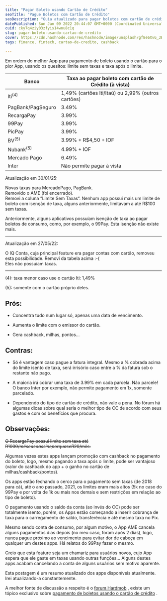 ```yaml
---
title: "Pagar Boleto usando Cartão de Crédito"
seoTitle: "Pague Boletos com Cartão de Crédito"
seoDescription: "Guia atualizado para pagar boletos com cartão de crédito, analisando taxas e apps, dicas de prós e contras"
datePublished: Sun Jan 09 2022 20:44:07 GMT+0000 (Coordinated Universal Time)
cuid: cky7q4ziy03zfyis14wnu8c1q
slug: pagar-boleto-usando-cartao-de-credito
cover: https://cdn.hashnode.com/res/hashnode/image/unsplash/gf8e6XvG_3E/upload/v1641350679641/H9zVf5RQq.jpeg
tags: finance, fintech, cartao-de-credito, cashback

---
```


Em ordem do melhor App para pagamento de boleto usando o cartão para o pior App, usando os quesitos: limite sem taxas e taxa após o limite.

| **Banco** | **Taxa ao pagar boleto com cartão de Crédito (à vista)** |
| --- | --- |
| Iti<sup>(4)</sup> | 1,49% (cartões Iti/Itaú) ou 2,99% (outros cartões) |
| PagBank/PagSeguro | 3.49% |
| RecargaPay | 3.99% |
| 99Pay | 3.99% |
| PicPay | 3.99% |
| BV<sup>(5)</sup> | 3.99% + R$4,50 + IOF |
| Nubank<sup>(5)</sup> | 4.99% + IOF |
| Mercado Pago | 6.49% |
| Inter | Não permite pagar à vista |

Atualização em 30/01/25:

Novas taxas para MercadoPago, PagBank.  
Removido o AME (foi encerrado).  
Removi a coluna “Limite Sem Taxas“. Nenhum app possui mais um limite de boleto com isenção de taxa, alguns anteriormente, limitavam a até R$100 sem taxas.

Anteriormente, alguns aplicativos possuíam isenção de taxa ao pagar boletos de consumo, como, por exemplo, o 99Pay. Esta isenção não existe mais.

---

Atualização em 27/05/22:

O IQ Conta, cuja principal feature era pagar contas com cartão, removeu esta possibilidade. Removi da tabela acima :-(  
Eles não possuíam taxas.

---

(4): taxa menor caso use o cartão Iti: 1,49%

(5): somente com o cartão próprio deles.

## Prós:

* Concentra tudo num lugar só, apenas uma data de vencimento.
    
* Aumenta o limite com o emissor do cartão.
    
* Gera cashback, milhas, pontos...
    

## Contras:

* Só é vantagem caso pague a fatura integral. Mesmo a % cobrada acima do limite isento de taxa, será irrisório caso entre a % da fatura sob o restante não pago.
    
* A maioria irá cobrar uma taxa de 3.99% em cada parcela. Não parcele! O banco Inter por exemplo, não permite pagamento em 1x, somente parcelado.
    
* Dependendo do tipo de cartão de crédito, não vale a pena. No fórum há algumas dicas sobre qual seria o melhor tipo de CC de acordo com seus gastos e com os benefícios que procura.
    

## Observações:

<s>O RecargaPay possui limite sem taxa até R$1000/mês caso assine por quase R$20/mês.</s>

Algumas vezes estes apps lançam promoção com cashback no pagamento do boleto, logo, mesmo pagando a taxa após o limite, pode ser vantajoso (valor do cashback do app + o ganho no cartão de milhas/cashback/pontos).

Os apps estão fechando o cerco para o pagamento sem taxas (de 2018 para cá), até o ano passado, 2021, os limites eram mais altos (5k no caso do 99Pay e por volta de 1k ou mais nos demais e sem restrições em relação ao tipo de boleto).

O pagamento usando o saldo da conta (ao invés do CC) pode ser totalmente isento, porém, os Apps estão começando a inserir cobrança de taxa para o carregamento de saldo, transferência e até mesmo taxa no Pix.

Mesmo sendo conta de consumo, por algum motivo, o App AME cancela alguns pagamentos dias depois (no meu caso, foram após 2 dias), logo, nunca pague próximo ao vencimento para evitar dor de cabeça em qualquer um destes apps. Há relatos do 99Pay fazer o mesmo.

Creio que esta feature seja um chamariz para usuários novos, cujo App espera que ele gaste em taxas usando outras funções... Alguns destes apps acabam cancelando a conta de alguns usuários sem motivo aparente.

Esta postagem é um resumo atualizado dos apps disponíveis atualmente. Irei atualizando-a constantemente.

A melhor fonte de discussão a respeito é o [forum Hardmob](https://www.hardmob.com.br/forum.php) , existe um tópico exclusivo sobre [pagamento de boletos usando o cartão de crédito](https://www.hardmob.com.br/threads/667624-Pagamentos-de-Boletos-com-o-cartao-de-credito) .